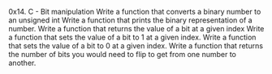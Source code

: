 0x14. C - Bit manipulation
Write a function that converts a binary number to an unsigned int
Write a function that prints the binary representation of a number.
Write a function that returns the value of a bit at a given index
Write a function that sets the value of a bit to 1 at a given index.
Write a function that sets the value of a bit to 0 at a given index.
Write a function that returns the number of bits you would need to flip to get from one number to another.